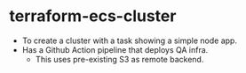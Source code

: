 # terraform-ecs-cluster
- To create a cluster with a task showing a simple node app.
- Has a Github Action pipeline that deploys QA infra.
  - This uses pre-existing S3 as remote backend.